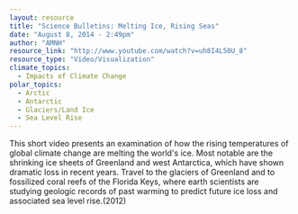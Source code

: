 ```yaml
---
layout: resource
title: "Science Bulletins: Melting Ice, Rising Seas"
date: "August 8, 2014 - 2:49pm"
author: "AMNH"
resource_link: "http://www.youtube.com/watch?v=uh8I4L50U_8"
resource_type: "Video/Visualization"
climate_topics:
  - Impacts of Climate Change
polar_topics:
  - Arctic
  - Antarctic
  - Glaciers/Land Ice
  - Sea Level Rise
---
```


This short video presents an examination of how the rising temperatures of global climate change are melting the world's ice. Most notable are the shrinking ice sheets of Greenland and west Antarctica, which have shown dramatic loss in recent years. Travel to the glaciers of Greenland and to fossilized coral reefs of the Florida Keys, where earth scientists are studying geologic records of past warming to predict future ice loss and associated sea level rise.(2012)
